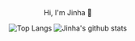 <div align="center">
Hi, I'm Jinha 👋

![Top Langs](https://github-readme-stats.vercel.app/api/top-langs/?username=KangJinha&langs_count=8&layout=compact&theme=white)
![Jinha's github stats](https://github-readme-stats.vercel.app/api?username=KangJinha&show_icons=true)
</div>


<!--
**KangJinha/KangJinha** is a ✨ _special_ ✨ repository because its `README.md` (this file) appears on your GitHub profile.

Here are some ideas to get you started:

- 🔭 I’m currently working on ...
- 🌱 I’m currently learning ...
- 👯 I’m looking to collaborate on ...
- 🤔 I’m looking for help with ...
- 💬 Ask me about ...
- 📫 How to reach me: ...
- 😄 Pronouns: ...
- ⚡ Fun fact: ...
-->
